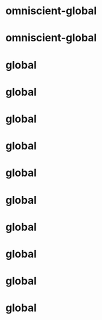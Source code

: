 # omniscient-global
# omniscient-global
# global
# global
# global
# global
# global
# global
# global
# global
# global
# global
